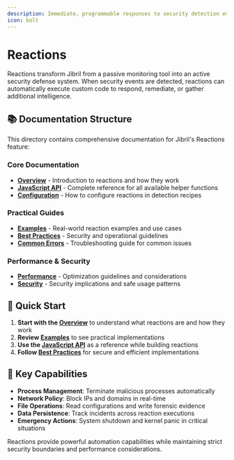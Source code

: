 ```yaml
---
description: Immediate, programmable responses to security detection events.
icon: bolt
---
```


# Reactions

Reactions transform Jibril from a passive monitoring tool into an active security defense system. When security events are detected, reactions can automatically execute custom code to respond, remediate, or gather additional intelligence.

## 📚 Documentation Structure

This directory contains comprehensive documentation for Jibril's Reactions feature:

### Core Documentation

- **[Overview](overview.md)** - Introduction to reactions and how they work
- **[JavaScript API](javascript-api.md)** - Complete reference for all available helper functions
- **[Configuration](configuration.md)** - How to configure reactions in detection recipes

### Practical Guides

- **[Examples](examples.md)** - Real-world reaction examples and use cases
- **[Best Practices](best-practices.md)** - Security and operational guidelines
- **[Common Errors](common-errors.md)** - Troubleshooting guide for common issues

### Performance & Security

- **[Performance](performance.md)** - Optimization guidelines and considerations
- **[Security](security.md)** - Security implications and safe usage patterns

## 🚀 Quick Start

1. **Start with the [Overview](overview.md)** to understand what reactions are and how they work
2. **Review [Examples](examples.md)** to see practical implementations
3. **Use the [JavaScript API](javascript-api.md)** as a reference while building reactions
4. **Follow [Best Practices](best-practices.md)** for secure and efficient implementations

## 🔧 Key Capabilities

- **Process Management**: Terminate malicious processes automatically
- **Network Policy**: Block IPs and domains in real-time
- **File Operations**: Read configurations and write forensic evidence
- **Data Persistence**: Track incidents across reaction executions
- **Emergency Actions**: System shutdown and kernel panic in critical situations

Reactions provide powerful automation capabilities while maintaining strict security boundaries and performance considerations.
